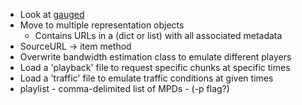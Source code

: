 * Look at [gauged](https://github.com/chriso/gauged/tree/master)
* Move to multiple representation objects
	* Contains URLs in a (dict or list) with all associated metadata
* SourceURL -> item method
* Overwrite bandwidth estimation class to emulate different players
* Load a 'playback' file to request specific chunks at specific times
* Load a 'traffic' file to emulate traffic conditions at given times
* playlist - comma-delimited list of MPDs - (-p flag?)
